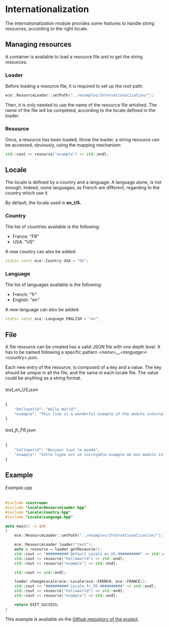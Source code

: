 # Internationalization

The internationalization module provides some features to handle string resources, according to the right locale.

## Managing resources

A container is available to load a resource file and to get the string resources.

### Loader

Before loading a resource file, it is required to set up the root path:

```cpp
ece::ResourceLoader::setPath("../examples/Internationalization/");
```

Then, it is only needed to use the name of the resource file whished. The name of the file will be completed, according to the locale defined in the loader.

### Resource

Once, a resource has been loaded, throw the loader, a string resource can be accessed, obviously, using the mapping mechanism:

```cpp
std::cout << resource["example"] << std::endl;
```

## Locale

The locale is defined by a country and a language. A language alone, is not enough. Indeed, some languages, as French are different, regarding to the country which use it.

By default, the locale used is **en\_US.**

### Country

The list of countries available is the following:

* France: "FR"
* USA: "US"

A new country can also be added:

```cpp
static const ece::Country USA = "US";
```

### Language

The list of languages available is the following:

* French: "fr"
* English: "en"

A new language can also be added:

```cpp
static const ece::Language ENGLISH = "en";
```

## File

A file resource can be created has a valid JSON file with one depth level. It has to be named following a specific pattern _&lt;name&gt;\_\_&lt;language&gt;\\_&lt;country&gt;.json.

Each new entry of the resource, is composed of a key and a value. The key should be unique in all the file, and the same in each locale file. The value could be anything as a string format.

###### test\_en\_US.json

```js
{
    "helloworld": "Hello World!",
    "example": "This line is a wonderful example of the module internationalization working ..."
}
```

###### test\_fr\_FR.json

```js
{
    "helloworld": "Bonjour tout le monde",
    "example": "Cette ligne est un incroyable example de mon module internationalisation en fontionnement ..."
}
```

## Example

###### Example.cpp

```cpp
#include <iostream>
#include "Locale\ResourceLoader.hpp"
#include "Locale\Country.hpp"
#include "Locale\Language.hpp"

auto main() -> int
{
    ece::ResourceLoader::setPath("../examples/Internationalization/");

    ece::ResourceLoader loader("test");
    auto & resource = loader.getResource();
    std::cout << "########## Default Locale en_US ##########" << std::endl;
    std::cout << resource["helloworld"] << std::endl;
    std::cout << resource["example"] << std::endl;

    std::cout << std::endl;

    loader.changeLocale(ece::Locale(ece::FRENCH, ece::FRANCE));
    std::cout << "########## Locale fr_FR ##########" << std::endl;
    std::cout << resource["helloworld"] << std::endl;
    std::cout << resource["example"] << std::endl;

    return EXIT_SUCCESS;
}
```

This example is available on the [Github repository of the project](https://github.com/Isilin/Edencraft "Github repository of the project").

